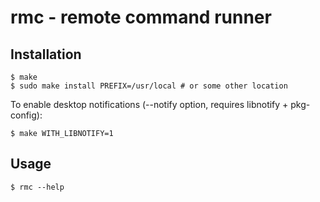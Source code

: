 # rmc - remote command runner
## Installation
```console
$ make
$ sudo make install PREFIX=/usr/local # or some other location
```
To enable desktop notifications (--notify option, requires libnotify + pkg-config):
```console
$ make WITH_LIBNOTIFY=1
```
## Usage
```console
$ rmc --help
```


